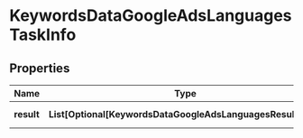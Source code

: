 # KeywordsDataGoogleAdsLanguagesTaskInfo


## Properties

| Name | Type | Description | Notes |
|------------ | ------------- | ------------- | -------------|
**result** | **List[Optional[KeywordsDataGoogleAdsLanguagesResultInfo]]** | array of results |[optional]|